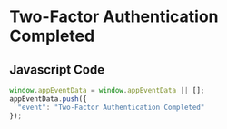 # Two-Factor Authentication Completed

### 

## Javascript Code
```js
window.appEventData = window.appEventData || [];
appEventData.push({
  "event": "Two-Factor Authentication Completed"
});
```




